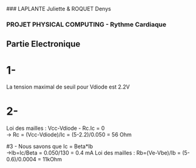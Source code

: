 ### LAPLANTE Juliette & ROQUET Denys

### PROJET PHYSICAL COMPUTING - Rythme Cardiaque

## Partie Electronique

# 1-
La tension maximal de seuil pour Vdiode est 2.2V

# 2-

Loi des mailles : Vcc-Vdiode - Rc.Ic = 0</br>
-> Rc = (Vcc-Vdiode)/Ic = (5-2.2)/0.050 = 56 Ohm 

#3 -
Nous savons que Ic = Beta*Ib</br>
->Ib=Ic/Beta = 0.050/130 = 0.4 mA
Loi des mailles : Rb=(Ve-Vbe)/Ib = (5-0.6)/0.0004 = 11kOhm
